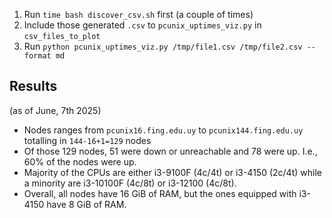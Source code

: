1. Run `time bash discover_csv.sh` first (a couple of times)
2. Include those generated `.csv` to `pcunix_uptimes_viz.py` in `csv_files_to_plot`
3. Run `python pcunix_uptimes_viz.py /tmp/file1.csv /tmp/file2.csv --format md`


## Results

(as of June, 7th 2025)

- Nodes ranges from `pcunix16.fing.edu.uy` to `pcunix144.fing.edu.uy` totalling in `144-16+1=129` nodes
- Of those 129 nodes, 51 were down or unreachable and 78 were up. I.e., 60% of the nodes were up.
- Majority of the CPUs are either i3-9100F (4c/4t) or i3-4150 (2c/4t) while a minority are i3-10100F (4c/8t) or i3-12100 (4c/8t).
- Overall, all nodes have 16 GiB of RAM, but the ones equipped with i3-4150 have 8 GiB of RAM.
